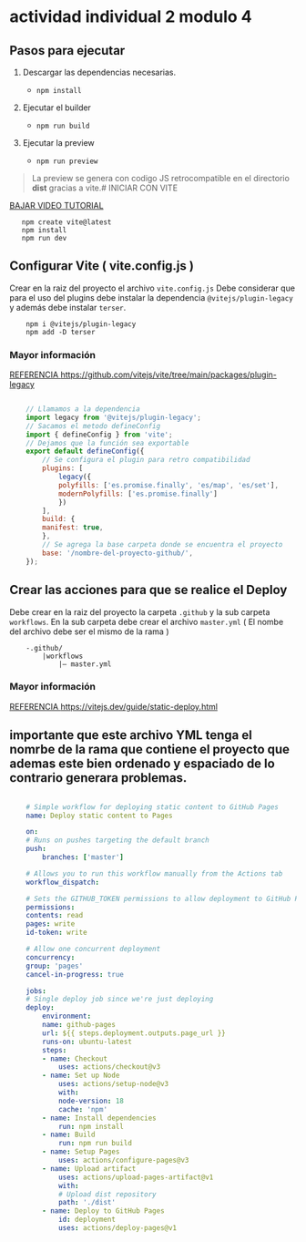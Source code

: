 # actividad individual 2 modulo 4

## Pasos para ejecutar

 1. Descargar las dependencias necesarias.
	 - `npm install`
	 
 2. Ejecutar el builder
	- `npm run build`
 3. Ejecutar la preview
	- `npm run preview`

> La preview se genera con codigo JS retrocompatible en el directorio **dist** gracias a vite.# INICIAR CON VITE

[ BAJAR VIDEO TUTORIAL ](https://drive.google.com/file/d/1josdj7yrJVu3c5eR0SLWAPdlveBm0ndO/view?usp=sharing)

```git
   npm create vite@latest
   npm install
   npm run dev
```

## Configurar Vite ( vite.config.js )

Crear en la raiz del proyecto el archivo `vite.config.js`
Debe considerar que para el uso del plugins debe instalar la dependencia `@vitejs/plugin-legacy` y además debe instalar `terser`.

```git
    npm i @vitejs/plugin-legacy
    npm add -D terser
```
### Mayor información

[ REFERENCIA https://github.com/vitejs/vite/tree/main/packages/plugin-legacy ](https://github.com/vitejs/vite/tree/main/packages/plugin-legacy)

```javascript

    // Llamamos a la dependencia
    import legacy from '@vitejs/plugin-legacy';
    // Sacamos el metodo defineConfig
    import { defineConfig } from 'vite';
    // Dejamos que la función sea exportable
    export default defineConfig({
        // Se configura el plugin para retro compatibilidad
        plugins: [
            legacy({
            polyfills: ['es.promise.finally', 'es/map', 'es/set'],
            modernPolyfills: ['es.promise.finally']
            })
        ],
        build: {
		manifest: true,
	    },
        // Se agrega la base carpeta donde se encuentra el proyecto
        base: '/nombre-del-proyecto-github/',
    });

```

## Crear las acciones para que se realice el Deploy

Debe crear en la raiz del proyecto la carpeta `.github` y la sub carpeta `workflows`. En la sub carpeta debe crear el archivo `master.yml` ( El nombe del archivo debe ser el mismo de la rama )

~~~
	-.github/
        |workflows
            |– master.yml       
~~~

### Mayor información

[ REFERENCIA https://vitejs.dev/guide/static-deploy.html ](https://vitejs.dev/guide/static-deploy.html)
## importante que este archivo YML tenga el nomrbe de la rama que contiene el proyecto que ademas este bien ordenado y espaciado de lo contrario generara problemas.
```yml

    # Simple workflow for deploying static content to GitHub Pages
    name: Deploy static content to Pages

    on:
    # Runs on pushes targeting the default branch
    push:
        branches: ['master']

    # Allows you to run this workflow manually from the Actions tab
    workflow_dispatch:

    # Sets the GITHUB_TOKEN permissions to allow deployment to GitHub Pages
    permissions:
    contents: read
    pages: write
    id-token: write

    # Allow one concurrent deployment
    concurrency:
    group: 'pages'
    cancel-in-progress: true

    jobs:
    # Single deploy job since we're just deploying
    deploy:
        environment:
        name: github-pages
        url: ${{ steps.deployment.outputs.page_url }}
        runs-on: ubuntu-latest
        steps:
        - name: Checkout
            uses: actions/checkout@v3
        - name: Set up Node
            uses: actions/setup-node@v3
            with:
            node-version: 18
            cache: 'npm'
        - name: Install dependencies
            run: npm install
        - name: Build
            run: npm run build
        - name: Setup Pages
            uses: actions/configure-pages@v3
        - name: Upload artifact
            uses: actions/upload-pages-artifact@v1
            with:
            # Upload dist repository
            path: './dist'
        - name: Deploy to GitHub Pages
            id: deployment
            uses: actions/deploy-pages@v1

```
